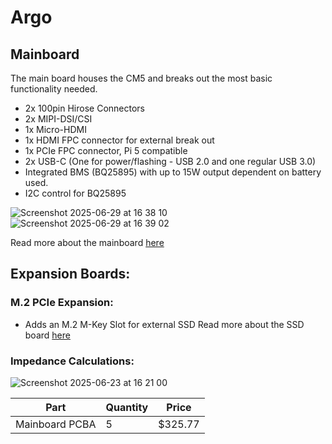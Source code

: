 # Argo

## Mainboard
The main board houses the CM5 and breaks out the most basic functionality needed.

- 2x 100pin Hirose Connectors
- 2x MIPI-DSI/CSI
- 1x Micro-HDMI
- 1x HDMI FPC connector for external break out
- 1x PCIe FPC connector, Pi 5 compatible
- 2x USB-C (One for power/flashing - USB 2.0 and one regular USB 3.0)
- Integrated BMS (BQ25895) with up to 15W output dependent on battery used.
- I2C control for BQ25895
  
![Screenshot 2025-06-29 at 16 38 10](https://github.com/user-attachments/assets/39c998c6-869e-438a-ada8-2e50c2cf9fd6)
![Screenshot 2025-06-29 at 16 39 02](https://github.com/user-attachments/assets/b91c2f8f-2672-4234-bbd9-1b4975fe4b93)

Read more about the mainboard [here](./mainboard.md)

## Expansion Boards:

### M.2 PCIe Expansion:
- Adds an M.2 M-Key Slot for external SSD
Read more about the SSD board [here](./ssdboard.md)


### Impedance Calculations:

![Screenshot 2025-06-23 at 16 21 00](https://github.com/user-attachments/assets/02575efe-898f-4290-9d9e-e47086548d54)

| Part        | Quantity | Price    |
|-------------|----------|----------|
| Mainboard PCBA | 5        | $325.77   |
